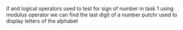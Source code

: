 if and logical operators used to test for sign of  number in task 1
using modulus operator we can find the last digit of a number
putchr used to display letters of the alphabet
